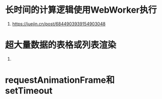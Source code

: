# 长时间的计算逻辑使用WebWorker执行
1. https://juejin.cn/post/6844903939154903048
# 超大量数据的表格或列表渲染
1.

# requestAnimationFrame和setTimeout